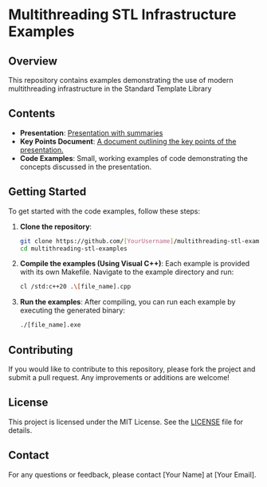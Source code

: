 # Multithreading STL Infrastructure Examples

## Overview

This repository contains examples demonstrating the use of modern multithreading infrastructure in the Standard Template Library

## Contents

- **Presentation**: [Presentation with summaries](https://sitrusllc.sharepoint.com/:p:/r/sites/ExternalSharing/Accounts/FinnPowerOy/FinnPowerPilotproject/Project%20Documents/Meetings/Multithreading%20in%20modern%20C++/Multithreading_in_modern_cpp.pptx?d=w1a6698dde7d14fc58eb9cb9b70d7f751&csf=1&web=1&e=YzPRg6) 
- **Key Points Document**: [A document outlining the key points of the presentation.](https://sitrusllc.sharepoint.com/:w:/r/sites/ExternalSharing/Accounts/FinnPowerOy/FinnPowerPilotproject/Project%20Documents/Meetings/Multithreading%20in%20modern%20C++/multithreading_in_modern_cpp.docx?d=w13a09598a22c4f76acd31979e1b8b20e&csf=1&web=1&e=FgbEw1)
- **Code Examples**: Small, working examples of code demonstrating the concepts discussed in the presentation.

## Getting Started

To get started with the code examples, follow these steps:

1. **Clone the repository**:
    ```bash
    git clone https://github.com/[YourUsername]/multithreading-stl-examples.git
    cd multithreading-stl-examples
    ```

2. **Compile the examples (Using Visual C++)**:
    Each example is provided with its own Makefile. Navigate to the example directory and run:
    ```bash
    cl /std:c++20 .\[file_name].cpp   
    ```

3. **Run the examples**:
    After compiling, you can run each example by executing the generated binary:
    ```bash
    ./[file_name].exe
    ```

## Contributing

If you would like to contribute to this repository, please fork the project and submit a pull request. Any improvements or additions are welcome!

## License

This project is licensed under the MIT License. See the [LICENSE](LICENSE) file for details.

## Contact

For any questions or feedback, please contact [Your Name] at [Your Email].
